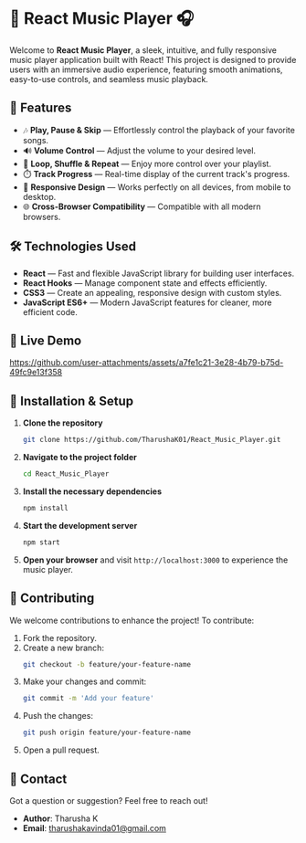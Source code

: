
# 🎵 React Music Player 🎧

Welcome to **React Music Player**, a sleek, intuitive, and fully responsive music player application built with React! This project is designed to provide users with an immersive audio experience, featuring smooth animations, easy-to-use controls, and seamless music playback.


## 🚀 Features

- 🎶 **Play, Pause & Skip** — Effortlessly control the playback of your favorite songs.
- 🔊 **Volume Control** — Adjust the volume to your desired level.
- 🔁 **Loop, Shuffle & Repeat** — Enjoy more control over your playlist.
- ⏱️ **Track Progress** — Real-time display of the current track's progress.
- 📱 **Responsive Design** — Works perfectly on all devices, from mobile to desktop.
- 🌐 **Cross-Browser Compatibility** — Compatible with all modern browsers.

## 🛠️ Technologies Used

- **React** — Fast and flexible JavaScript library for building user interfaces.
- **React Hooks** — Manage component state and effects efficiently.
- **CSS3** — Create an appealing, responsive design with custom styles.
- **JavaScript ES6+** — Modern JavaScript features for cleaner, more efficient code.
  
## 🔗 Live Demo



https://github.com/user-attachments/assets/a7fe1c21-3e28-4b79-b75d-49fc9e13f358



## 📂 Installation & Setup

1. **Clone the repository**  
   ```bash
   git clone https://github.com/TharushaK01/React_Music_Player.git
   ```

2. **Navigate to the project folder**  
   ```bash
   cd React_Music_Player
   ```

3. **Install the necessary dependencies**  
   ```bash
   npm install
   ```

4. **Start the development server**  
   ```bash
   npm start
   ```

5. **Open your browser** and visit `http://localhost:3000` to experience the music player.


## 🌟 Contributing

We welcome contributions to enhance the project! To contribute:

1. Fork the repository.
2. Create a new branch:  
   ```bash
   git checkout -b feature/your-feature-name
   ```
3. Make your changes and commit:  
   ```bash
   git commit -m 'Add your feature'
   ```
4. Push the changes:  
   ```bash
   git push origin feature/your-feature-name
   ```
5. Open a pull request.

## 🤝 Contact

Got a question or suggestion? Feel free to reach out!

- **Author**: Tharusha K  
- **Email**: [tharushakavinda01@gmail.com](tharushakavinda01@gmail.com)
